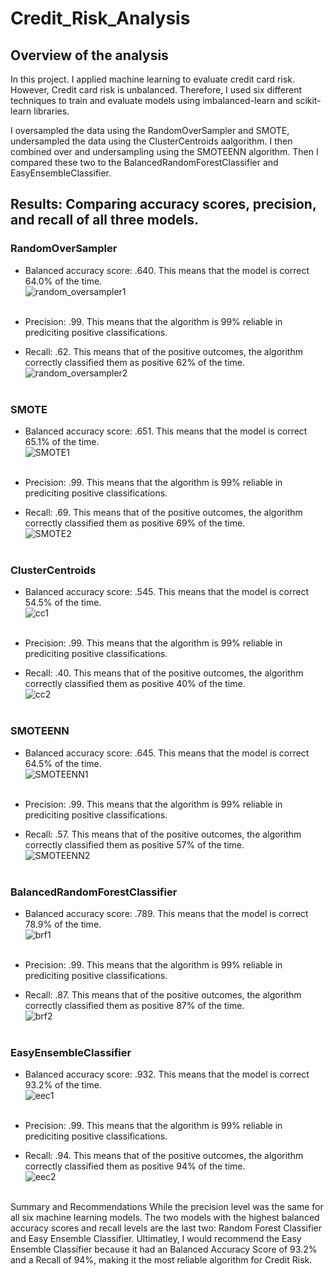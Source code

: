 # Credit_Risk_Analysis

## Overview of the analysis
In this project. I applied machine learning to evaluate credit card risk. However, Credit card risk is unbalanced. Therefore, I used six different techniques to train and evaluate models using imbalanced-learn and scikit-learn libraries. 

I oversampled the data using the RandomOverSampler and SMOTE, undersampled the data using the ClusterCentroids aalgorithm. I then combined over and undersampling using the SMOTEENN algorithm. Then I compared these two to the BalancedRandomForestClassifier and EasyEnsembleClassifier. 

## Results: Comparing accuracy scores, precision, and recall of all three models. 

### RandomOverSampler

- Balanced accuracy score: .640. This means that the model is correct 64.0% of the time. 
<br/> ![random_oversampler1](images/random_oversampler1.png) <br/> <br/>

- Precision: .99. This means that the algorithm is 99% reliable in prediciting positive classifications.

- Recall: .62. This means that of the positive outcomes, the algorithm correctly classified them as positive 62% of the time.
<br/> ![random_oversampler2](images/random_oversampler2.png) <br/> <br/>


### SMOTE
- Balanced accuracy score: .651. This means that the model is correct 65.1% of the time. 
<br/> ![SMOTE1](images/SMOTE1.png) <br/> <br/>

- Precision: .99. This means that the algorithm is 99% reliable in prediciting positive classifications. 

- Recall: .69. This means that of the positive outcomes, the algorithm correctly classified them as positive 69% of the time.
<br/> ![SMOTE2](images/SMOTE2.png) <br/> <br/>


### ClusterCentroids
- Balanced accuracy score: .545. This means that the model is correct 54.5% of the time. 
<br/> ![cc1](images/cc1.png) <br/> <br/>

- Precision: .99. This means that the algorithm is 99% reliable in prediciting positive classifications. 

- Recall: .40. This means that of the positive outcomes, the algorithm correctly classified them as positive 40% of the time.
<br/> ![cc2](images/cc2.png) <br/> <br/>


### SMOTEENN 
- Balanced accuracy score: .645. This means that the model is correct 64.5% of the time. 
<br/> ![SMOTEENN1](images/SMOTEENN1.png) <br/> <br/>

- Precision: .99. This means that the algorithm is 99% reliable in prediciting positive classifications. 

- Recall: .57. This means that of the positive outcomes, the algorithm correctly classified them as positive 57% of the time.
<br/> ![SMOTEENN2](images/SMOTEENN2.png) <br/> <br/>


### BalancedRandomForestClassifier
- Balanced accuracy score: .789. This means that the model is correct 78.9% of the time. 
<br/> ![brf1](images/brf1.png) <br/> <br/>


- Precision: .99. This means that the algorithm is 99% reliable in prediciting positive classifications. 

- Recall: .87. This means that of the positive outcomes, the algorithm correctly classified them as positive 87% of the time.
<br/> ![brf2](images/brf2.png) <br/> <br/>


### EasyEnsembleClassifier
- Balanced accuracy score: .932. This means that the model is correct 93.2% of the time. 
<br/> ![eec1](images/eec1.png) <br/> <br/>

- Precision: .99. This means that the algorithm is 99% reliable in prediciting positive classifications. 

- Recall: .94. This means that of the positive outcomes, the algorithm correctly classified them as positive 94% of the time.
<br/> ![eec2](images/eec2.png) <br/> <br/>


Summary and Recommendations
While the precision level was the same for all six machine learning models. The two models with the highest balanced accuracy scores and recall levels are the last two: Random Forest Classifier and Easy Ensemble Classifier. Ultimatley, I would recommend the Easy Ensemble Classifier because it had an Balanced Accuracy Score of 93.2% and a Recall of 94%, making it the most reliable algorithm for Credit Risk. 
